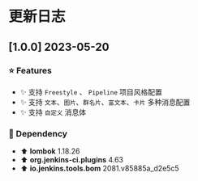 # 更新日志

## [1.0.0] 2023-05-20

### ⭐ Features

- :sparkles: 支持 `Freestyle` 、 `Pipeline` 项目风格配置
- :sparkles: 支持 `文本`、`图片`、`群名片`、`富文本`、`卡片` 多种消息配置
- :sparkles: 支持 `自定义` 消息体

### 🔨 Dependency

- :arrow_up: **lombok** 1.18.26
- :arrow_up: **org.jenkins-ci.plugins**  4.63
- :arrow_up: **io.jenkins.tools.bom**  2081.v85885a_d2e5c5
